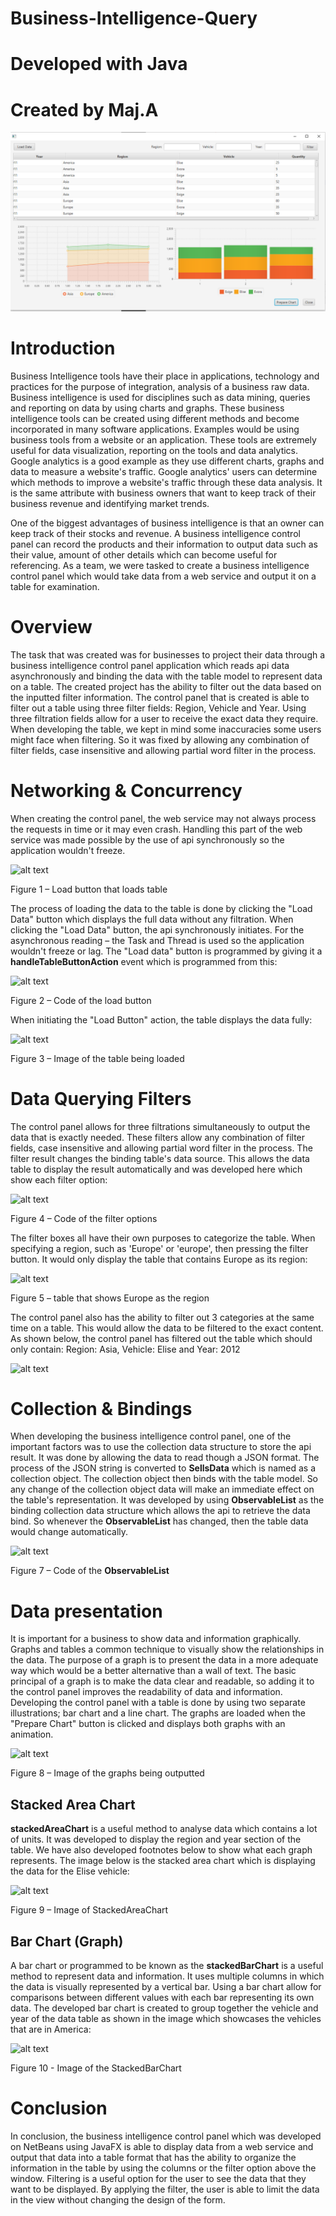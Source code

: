 # Business-Intelligence-Query
# Developed with Java 
# Created by Maj.A

![alt text](https://github.com/Maj100/Business-Intelligence-Query/blob/master/8.png)


# Introduction

Business Intelligence tools have their place in applications, technology and practices for the purpose of integration, analysis of a business raw data. Business intelligence is used for disciplines such as data mining, queries and reporting on data by using charts and graphs. These business intelligence tools can be created using different methods and become incorporated in many software applications. Examples would be using business tools from a website or an application. These tools are extremely useful for data visualization, reporting on the tools and data analytics. Google analytics is a good example as they use different charts, graphs and data to measure a website&#39;s traffic. Google analytics&#39; users can determine which methods to improve a website&#39;s traffic through these data analysis. It is the same attribute with business owners that want to keep track of their business revenue and identifying market trends.

One of the biggest advantages of business intelligence is that an owner can keep track of their stocks and revenue. A business intelligence control panel can record the products and their information to output data such as their value, amount of other details which can become useful for referencing. As a team, we were tasked to create a business intelligence control panel which would take data from a web service and output it on a table for examination.

# Overview

The task that was created was for businesses to project their data through a business intelligence control panel application which reads api data asynchronously and binding the data with the table model to represent data on a table. The created project has the ability to filter out the data based on the inputted filter information. The control panel that is created is able to filter out a table using three filter fields: Region, Vehicle and Year. Using three filtration fields allow for a user to receive the exact data they require. When developing the table, we kept in mind some inaccuracies some users might face when filtering. So it was fixed by allowing any combination of filter fields, case insensitive and allowing partial word filter in the process.

# Networking &amp; Concurrency

When creating the control panel, the web service may not always process the requests in time or it may even crash. Handling this part of the web service was made possible by the use of api synchronously so the application wouldn&#39;t freeze.

![alt text](https://i.ibb.co/NWyP908/1.png)

Figure 1 – Load button that loads table

The process of loading the data to the table is done by clicking the &quot;Load Data&quot; button which displays the full data without any filtration. When clicking the &quot;Load Data&quot; button, the api synchronously initiates. For the asynchronous reading – the Task and Thread is used so the application wouldn&#39;t freeze or lag. The &quot;Load data&quot; button is programmed by giving it a **handleTableButtonAction** event which is programmed from this:

![alt text]( https://i.ibb.co/44D9Rzw/2.png)

Figure 2 – Code of the load button

When initiating the &quot;Load Button&quot; action, the table displays the data fully:

![alt text]( https://i.ibb.co/sV2hvcC/3.png)

Figure 3 – Image of the table being loaded

# Data Querying Filters

The control panel allows for three filtrations simultaneously to output the data that is exactly needed. These filters allow any combination of filter fields, case insensitive and allowing partial word filter in the process. The filter result changes the binding table&#39;s data source. This allows the data table to display the result automatically and was developed here which show each filter option:

![alt text]( https://i.ibb.co/SvLsySP/4.png)

Figure 4 – Code of the filter options

The filter boxes all have their own purposes to categorize the table. When specifying a region, such as &#39;Europe&#39; or &#39;europe&#39;, then pressing the filter button. It would only display the table that contains Europe as its region:

![alt text]( https://i.ibb.co/T4nqbDW/5.png)

Figure 5 – table that shows Europe as the region

The control panel also has the ability to filter out 3 categories at the same time on a table. This would allow the data to be filtered to the exact content. As shown below, the control panel has filtered out the table which should only contain: Region: Asia, Vehicle: Elise and Year: 2012

![alt text]( https://i.ibb.co/Wf85PTL/6.png)



# Collection &amp; Bindings

When developing the business intelligence control panel, one of the important factors was to use the collection data structure to store the api result. It was done by allowing the data to read though a JSON format. The process of the JSON string is converted to **SellsData** which is named as a collection object. The collection object then binds with the table model. So any change of the collection object data will make an immediate effect on the table&#39;s representation. It was developed by using **ObservableList** as the binding collection data structure which allows the api to retrieve the data bind. So whenever the **ObservableList** has changed, then the table data would change automatically.

![alt text]( https://i.ibb.co/THZfLFT/7.png)

Figure 7 – Code of the **ObservableList**

# Data presentation

It is important for a business to show data and information graphically. Graphs and tables a common technique to visually show the relationships in the data. The purpose of a graph is to present the data in a more adequate way which would be a better alternative than a wall of text. The basic principal of a graph is to make the data clear and readable, so adding it to the control panel improves the readability of data and information. Developing the control panel with a table is done by using two separate illustrations; bar chart and a line chart. The graphs are loaded when the &quot;Prepare Chart&quot; button is clicked and displays both graphs with an animation.

![alt text]( https://i.ibb.co/FsCdwFy/8.png)

Figure 8 – Image of the graphs being outputted





## Stacked Area Chart

**stackedAreaChart** is a useful method to analyse data which contains a lot of units. It was developed to display the region and year section of the table. We have also developed footnotes below to show what each graph represents. The image below is the stacked area chart which is displaying the data for the Elise vehicle:

![alt text]( https://i.ibb.co/1GXKcMX/9.png)

Figure 9 – Image of StackedAreaChart

## Bar Chart (Graph)

A bar chart or programmed to be known as the **stackedBarChart** is a useful method to represent data and information. It uses multiple columns in which the data is visually represented by a vertical bar. Using a bar chart allow for comparisons between different values with each bar representing its own data. The developed bar chart is created to group together the vehicle and year of the data table as shown in the image which showcases the vehicles that are in America:

![alt text]( https://i.ibb.co/MhMGrQ1/10.png)

Figure 10 - Image of the StackedBarChart

# Conclusion

In conclusion, the business intelligence control panel which was developed on NetBeans using JavaFX is able to display data from a web service and output that data into a table format that has the ability to organize the information in the table by using the columns or the filter option above the window. Filtering is a useful option for the user to see the data that they want to be displayed. By applying the filter, the user is able to limit the data in the view without changing the design of the form.

